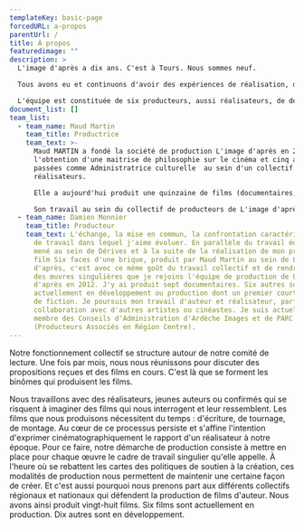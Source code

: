 ```yaml
---
templateKey: basic-page
forcedURL: a-propos
parentUrl: /
title: À propos
featuredimage: ""
description: >
  L'image d'après a dix ans. C'est à Tours. Nous sommes neuf.

  Tous avons eu et continuons d'avoir des expériences de réalisation, de programmation, de travail associatif, de composition.

  L'équipe est constituée de six producteurs, aussi réalisateurs, de deux techniciens son, aussi musiciens et d'un gérant, aussi journaliste.
document_list: []
team_list:
  - team_name: Maud Martin
    team_title: Productrice
    team_text: >-
      Maud MARTIN a fondé la société de production L'image d'après en 2008 après
      l'obtention d'une maitrise de philosophie sur le cinéma et cinq années
      passées comme Administratrice culturelle  au sein d'un collectif de
      réalisateurs.

      Elle a aujourd'hui produit une quinzaine de films (documentaires, court-métrages d'animation, essais) et développe actuellement de nombreux projets. Elle est également réalisatrice.

      Son travail au sein du collectif de producteurs de L'image d'après se fonde sur l'envie de défendre un cinéma inventif et des réalisateurs qui conçoivent chacun de leur film comme un nouvel espace de recherche et d'expérimentation.
  - team_name: Damien Monnier
    team_title: Producteur
    team_text: L'échange, la mise en commun, la confrontation caractérisent le cadre
      de travail dans lequel j'aime évoluer. En parallèle du travail éditorial
      mené au sein de Dérives et à la suite de la réalisation de mon premier
      film Six faces d'une brique, produit par Maud Martin au sein de L'image
      d'après, c'est avec ce même goût du travail collectif et de rendre visible
      des œuvres singulières que je rejoins l'équipe de production de L'image
      d'après en 2012. J'y ai produit sept documentaires. Six autres sont
      actuellement en développement ou production dont un premier court-métrage
      de fiction. Je poursuis mon travail d'auteur et réalisateur, parfois en
      collaboration avec d'autres artistes ou cinéastes. Je suis actuellement
      membre des Conseils d'Administration d'Ardèche Images et de PARC
      (Producteurs Associés en Région Centre).
---
```

Notre fonctionnement collectif se structure autour de notre comité de lecture. Une fois par mois, nous nous réunissons pour discuter des propositions reçues et des films en cours. C'est là que se forment les binômes qui produisent les films.

Nous travaillons avec des réalisateurs, jeunes auteurs ou confirmés qui se risquent à imaginer des films qui nous interrogent et leur ressemblent.
Les films que nous produisons nécessitent du temps : d'écriture, de tournage, de montage. Au cœur de ce processus persiste et s'affine l'intention d'exprimer cinématographiquement le rapport d'un réalisateur à notre époque.
Pour ce faire, notre démarche de production consiste à mettre en place pour chaque œuvre le cadre de travail singulier qu'elle appelle. À l'heure où se rebattent les cartes des politiques de soutien à la création, ces modalités de production nous permettent de maintenir une certaine façon de créer. Et c'est aussi pourquoi nous prenons part aux différents collectifs régionaux et nationaux qui défendent la production de films d'auteur.
Nous avons ainsi produit vingt-huit films. Six films sont actuellement en production. Dix autres sont en développement.
